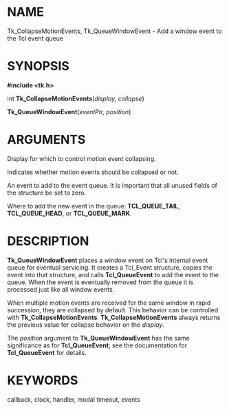 # NAME

Tk_CollapseMotionEvents, Tk_QueueWindowEvent - Add a window event to the
Tcl event queue

# SYNOPSIS

**#include \<tk.h\>**

int **Tk_CollapseMotionEvents**(*display, collapse*)

**Tk_QueueWindowEvent**(*eventPtr, position*)

# ARGUMENTS

Display for which to control motion event collapsing.

Indicates whether motion events should be collapsed or not.

An event to add to the event queue. It is important that all unused
fields of the structure be set to zero.

Where to add the new event in the queue: **TCL_QUEUE_TAIL**,
**TCL_QUEUE_HEAD**, or **TCL_QUEUE_MARK**.

# DESCRIPTION

**Tk_QueueWindowEvent** places a window event on Tcl\'s internal event
queue for eventual servicing. It creates a Tcl_Event structure, copies
the event into that structure, and calls **Tcl_QueueEvent** to add the
event to the queue. When the event is eventually removed from the queue
it is processed just like all window events.

When multiple motion events are received for the same window in rapid
succession, they are collapsed by default. This behavior can be
controlled with **Tk_CollapseMotionEvents**. **Tk_CollapseMotionEvents**
always returns the previous value for collapse behavior on the
*display*.

The *position* argument to **Tk_QueueWindowEvent** has the same
significance as for **Tcl_QueueEvent**; see the documentation for
**Tcl_QueueEvent** for details.

# KEYWORDS

callback, clock, handler, modal timeout, events

<!---
Copyright (c) 1995-1996 Sun Microsystems, Inc
-->

